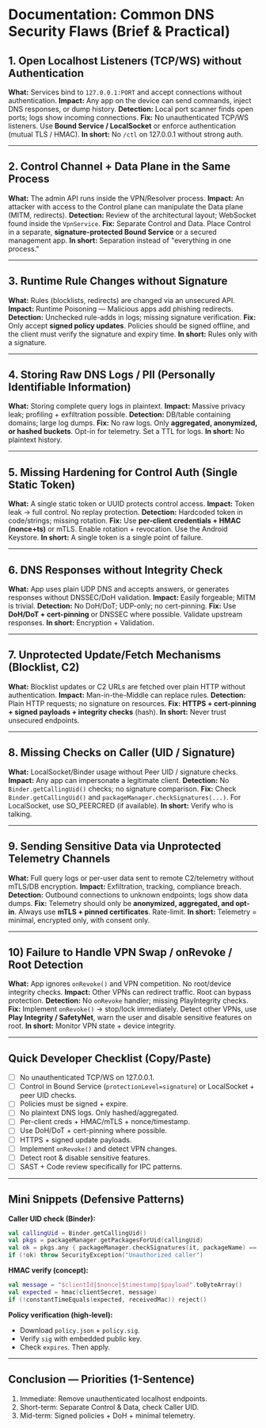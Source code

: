 # Documentation: Common DNS Security Flaws (Brief & Practical)

## 1. Open Localhost Listeners (TCP/WS) without Authentication

**What:** Services bind to `127.0.0.1:PORT` and accept connections without authentication.
**Impact:** Any app on the device can send commands, inject DNS responses, or dump history.
**Detection:** Local port scanner finds open ports; logs show incoming connections.
**Fix:** No unauthenticated TCP/WS listeners. Use **Bound Service / LocalSocket** or enforce authentication (mutual TLS / HMAC).
**In short:** No `/ctl` on 127.0.0.1 without strong auth.

-----

## 2. Control Channel + Data Plane in the Same Process

**What:** The admin API runs inside the VPN/Resolver process.
**Impact:** An attacker with access to the Control plane can manipulate the Data plane (MITM, redirects).
**Detection:** Review of the architectural layout; WebSocket found inside the `VpnService`.
**Fix:** Separate Control and Data. Place Control in a separate, **signature-protected Bound Service** or a secured management app.
**In short:** Separation instead of "everything in one process."

-----

## 3. Runtime Rule Changes without Signature

**What:** Rules (blocklists, redirects) are changed via an unsecured API.
**Impact:** Runtime Poisoning — Malicious apps add phishing redirects.
**Detection:** Unchecked rule-adds in logs; missing signature verification.
**Fix:** Only accept **signed policy updates**. Policies should be signed offline, and the client must verify the signature and expiry time.
**In short:** Rules only with a signature.

-----

## 4. Storing Raw DNS Logs / PII (Personally Identifiable Information)

**What:** Storing complete query logs in plaintext.
**Impact:** Massive privacy leak; profiling + exfiltration possible.
**Detection:** DB/table containing domains; large log dumps.
**Fix:** No raw logs. Only **aggregated, anonymized, or hashed buckets**. Opt-in for telemetry. Set a TTL for logs.
**In short:** No plaintext history.

-----

## 5. Missing Hardening for Control Auth (Single Static Token)

**What:** A single static token or UUID protects control access.
**Impact:** Token leak $\rightarrow$ full control. No replay protection.
**Detection:** Hardcoded token in code/strings; missing rotation.
**Fix:** Use **per-client credentials + HMAC (nonce+ts)** or mTLS. Enable rotation + revocation. Use the Android Keystore.
**In short:** A single token is a single point of failure.

-----

## 6. DNS Responses without Integrity Check

**What:** App uses plain UDP DNS and accepts answers, or generates responses without DNSSEC/DoH validation.
**Impact:** Easily forgeable; MITM is trivial.
**Detection:** No DoH/DoT; UDP-only; no cert-pinning.
**Fix:** Use **DoH/DoT + cert-pinning** or DNSSEC where possible. Validate upstream responses.
**In short:** Encryption + Validation.

-----

## 7. Unprotected Update/Fetch Mechanisms (Blocklist, C2)

**What:** Blocklist updates or C2 URLs are fetched over plain HTTP without authentication.
**Impact:** Man-in-the-Middle can replace rules.
**Detection:** Plain HTTP requests; no signature on resources.
**Fix:** **HTTPS + cert-pinning + signed payloads + integrity checks** (hash).
**In short:** Never trust unsecured endpoints.

-----

## 8. Missing Checks on Caller (UID / Signature)

**What:** LocalSocket/Binder usage without Peer UID / signature checks.
**Impact:** Any app can impersonate a legitimate client.
**Detection:** No `Binder.getCallingUid()` checks; no signature comparison.
**Fix:** Check `Binder.getCallingUid()` and `packageManager.checkSignatures(...)`. For LocalSocket, use SO\_PEERCRED (if available).
**In short:** Verify who is talking.

-----

## 9. Sending Sensitive Data via Unprotected Telemetry Channels

**What:** Full query logs or per-user data sent to remote C2/telemetry without mTLS/DB encryption.
**Impact:** Exfiltration, tracking, compliance breach.
**Detection:** Outbound connections to unknown endpoints; logs show data dumps.
**Fix:** Telemetry should only be **anonymized, aggregated, and opt-in**. Always use **mTLS + pinned certificates**. Rate-limit.
**In short:** Telemetry = minimal, encrypted only, with consent only.

-----

## 10\) Failure to Handle VPN Swap / onRevoke / Root Detection

**What:** App ignores `onRevoke()` and VPN competition. No root/device integrity checks.
**Impact:** Other VPNs can redirect traffic. Root can bypass protection.
**Detection:** No `onRevoke` handler; missing PlayIntegrity checks.
**Fix:** Implement `onRevoke()` $\rightarrow$ stop/lock immediately. Detect other VPNs, use **Play Integrity / SafetyNet**, warn the user and disable sensitive features on root.
**In short:** Monitor VPN state + device integrity.

-----

## Quick Developer Checklist (Copy/Paste)

  * [ ] No unauthenticated TCP/WS on 127.0.0.1.
  * [ ] Control in Bound Service (`protectionLevel=signature`) or LocalSocket + peer UID checks.
  * [ ] Policies must be signed + expire.
  * [ ] No plaintext DNS logs. Only hashed/aggregated.
  * [ ] Per-client creds + HMAC/mTLS + nonce/timestamp.
  * [ ] Use DoH/DoT + cert-pinning where possible.
  * [ ] HTTPS + signed update payloads.
  * [ ] Implement `onRevoke()` and detect VPN changes.
  * [ ] Detect root & disable sensitive features.
  * [ ] SAST + Code review specifically for IPC patterns.

-----

## Mini Snippets (Defensive Patterns)

**Caller UID check (Binder):**

```kotlin
val callingUid = Binder.getCallingUid()
val pkgs = packageManager.getPackagesForUid(callingUid)
val ok = pkgs.any { packageManager.checkSignatures(it, packageName) == PackageManager.SIGNATURE_MATCH }
if (!ok) throw SecurityException("Unauthorized caller")
```

**HMAC verify (concept):**

```kotlin
val message = "$clientId|$nonce|$timestamp|$payload".toByteArray()
val expected = hmac(clientSecret, message)
if (!constantTimeEquals(expected, receivedMac)) reject()
```

**Policy verification (high-level):**

  * Download `policy.json` + `policy.sig`.
  * Verify `sig` with embedded public key.
  * Check `expires`. Then apply.

-----

## Conclusion — Priorities (1-Sentence)

1.  Immediate: Remove unauthenticated localhost endpoints.
2.  Short-term: Separate Control & Data, check Caller UID.
3.  Mid-term: Signed policies + DoH + minimal telemetry.
